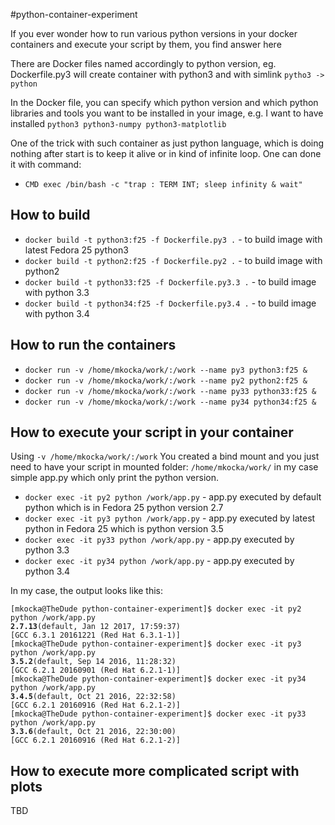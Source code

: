 #python-container-experiment

If you ever wonder how to run various python versions in your docker containers and execute your script by them, you find answer here 

There are Docker files named accordingly to python version, eg. Dockerfile.py3 will create container with python3 and with simlink `pytho3 -> python` 

In the Docker file, you can specify which python version and which python libraries and tools you want to be installed in your image, e.g. I want to have installed `python3 python3-numpy python3-matplotlib`

One of the trick with such container as just python language, which is doing nothing after start is to keep it alive or in kind of infinite loop. One can done it with command:
 * `CMD exec /bin/bash -c "trap : TERM INT; sleep infinity & wait"`

## How to build

 * `docker build -t python3:f25 -f Dockerfile.py3 .` - to build image with latest Fedora 25 python3 
 * `docker build -t python2:f25 -f Dockerfile.py2 .` - to build image with python2 
 * `docker build -t python33:f25 -f Dockerfile.py3.3 .` - to build image with python 3.3 
 * `docker build -t python34:f25 -f Dockerfile.py3.4 .` - to build image with python 3.4  

## How to run the containers 

 * `docker run -v /home/mkocka/work/:/work --name py3 python3:f25 &`
 * `docker run -v /home/mkocka/work/:/work --name py2 python2:f25 &`
 * `docker run -v /home/mkocka/work/:/work --name py33 python33:f25 &`
 * `docker run -v /home/mkocka/work/:/work --name py34 python34:f25 &`

## How to execute your script in your container 
 
Using `-v /home/mkocka/work/:/work` You created a bind mount and you just need to have your script in mounted folder: `/home/mkocka/work/` in my case simple app.py which only print the python version. 

 * `docker exec -it py2 python /work/app.py` - app.py executed by default python which is in Fedora 25 python version 2.7 
 * `docker exec -it py3 python /work/app.py` - app.py executed by latest python in Fedora 25 which is python version 3.5
 * `docker exec -it py33 python /work/app.py` - app.py executed by python 3.3
 * `docker exec -it py34 python /work/app.py` - app.py executed by python 3.4

In my case, the output looks like this: 

`[mkocka@TheDude python-container-experiment]$ docker exec -it py2 python /work/app.py` <br />
<b>`2.7.13`</b>`(default, Jan 12 2017, 17:59:37)`  <br />
`[GCC 6.3.1 20161221 (Red Hat 6.3.1-1)]` <br />
`[mkocka@TheDude python-container-experiment]$ docker exec -it py3 python /work/app.py` <br />
<b>`3.5.2`</b>`(default, Sep 14 2016, 11:28:32)`  <br />
`[GCC 6.2.1 20160901 (Red Hat 6.2.1-1)]` <br />
`[mkocka@TheDude python-container-experiment]$ docker exec -it py34 python /work/app.py`<br />
<b>`3.4.5`</b>`(default, Oct 21 2016, 22:32:58)` <br />
`[GCC 6.2.1 20160916 (Red Hat 6.2.1-2)]`<br />
`[mkocka@TheDude python-container-experiment]$ docker exec -it py33 python /work/app.py`<br />
<b>`3.3.6`</b>`(default, Oct 21 2016, 22:30:00)`<br />
`[GCC 6.2.1 20160916 (Red Hat 6.2.1-2)]`<br />

## How to execute more complicated script with plots

 TBD


